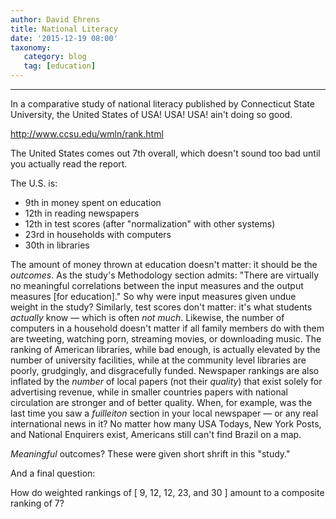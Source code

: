 ```yaml
---
author: David Ehrens
title: National Literacy
date: '2015-12-19 08:00'
taxonomy:
   category: blog
   tag: [education]
---
```

---

In a comparative study of national literacy published by Connecticut State University, the United States of USA! USA! USA! ain't doing so good.

http://www.ccsu.edu/wmln/rank.html

The United States comes out 7th overall, which doesn't sound too bad until you actually read the report.

The U.S. is: 

- 9th in money spent on education
- 12th in reading newspapers
- 12th in test scores (after "normalization" with other systems)
- 23rd in households with computers
- 30th in libraries

The amount of money thrown at education doesn't matter: it should be the *outcomes*. As the study's Methodology section admits: "There are virtually no meaningful correlations between the input measures and the output measures [for education]." So why were input measures given undue weight in the study? Similarly, test scores don't matter: it's what students *actually* know — which is often *not much*. Likewise, the number of computers in a household doesn't matter if all family members do with them are tweeting, watching porn, streaming movies, or downloading music. The ranking of American libraries, while bad enough, is actually elevated by the number of university facilities, while at the community level libraries are poorly, grudgingly, and disgracefully funded. Newspaper rankings are also inflated by the *number* of local papers (not their *quality*) that exist solely for advertising revenue, while in smaller countries papers with national circulation are stronger and of better quality. When, for example, was the last time you saw a *fuilleiton* section in your local newspaper — or any real international news in it? No matter how many USA Todays, New York Posts, and National Enquirers exist, Americans still can't find Brazil on a map.

*Meaningful* outcomes? These were given short shrift in this "study."

And a final question:

How do weighted rankings of [ 9, 12, 12, 23, and 30 ] amount to a composite ranking of 7?

